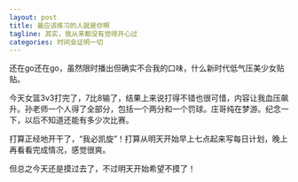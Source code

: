```yaml
---
layout: post
title: 最应该练习的人就是你啊
tagline: 其实，我从来都没有觉得开心过
categories: 时间会证明一切
---
```


还在go还在go，虽然限时播出但确实不合我的口味，什么新时代低气压美少女贴贴。

今天女篮3v3打完了，7比8输了，结果上来说打得不错也很可惜，内容让我血压飙升。孙老师一个人得了全部分，包括一个两分和一个罚球。庄哥纯在梦游。纪念一下，以后不知道还能有多少次比赛。

打算正经地开干了，“我必凯旋”！打算从明天开始早上七点起来写每日计划，晚上再看看完成情况，感觉很爽。

但总之今天还是摸过去了，不过明天开始希望不摸了！